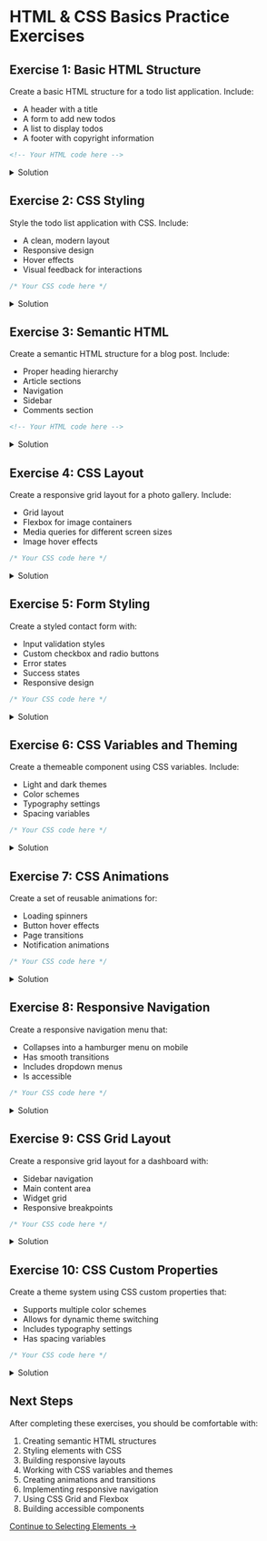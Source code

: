 # HTML & CSS Basics Practice Exercises

## Exercise 1: Basic HTML Structure
Create a basic HTML structure for a todo list application. Include:
- A header with a title
- A form to add new todos
- A list to display todos
- A footer with copyright information

```html
<!-- Your HTML code here -->
```

<details>
<summary>Solution</summary>

```html
<!DOCTYPE html>
<html lang="en">
<head>
    <meta charset="UTF-8">
    <meta name="viewport" content="width=device-width, initial-scale=1.0">
    <title>Todo List</title>
</head>
<body>
    <header>
        <h1>My Todo List</h1>
    </header>

    <main>
        <form id="todo-form">
            <input type="text" id="todo-input" placeholder="Enter a new todo">
            <button type="submit">Add Todo</button>
        </form>

        <ul id="todo-list">
            <!-- Todos will be added here -->
        </ul>
    </main>

    <footer>
        <p>&copy; 2024 Todo List App</p>
    </footer>
</body>
</html>
```
</details>

## Exercise 2: CSS Styling
Style the todo list application with CSS. Include:
- A clean, modern layout
- Responsive design
- Hover effects
- Visual feedback for interactions

```css
/* Your CSS code here */
```

<details>
<summary>Solution</summary>

```css
/* Reset default styles */
* {
    margin: 0;
    padding: 0;
    box-sizing: border-box;
}

body {
    font-family: Arial, sans-serif;
    line-height: 1.6;
    max-width: 800px;
    margin: 0 auto;
    padding: 20px;
    background-color: #f5f5f5;
}

header {
    text-align: center;
    margin-bottom: 30px;
}

h1 {
    color: #333;
    font-size: 2.5rem;
}

#todo-form {
    display: flex;
    gap: 10px;
    margin-bottom: 20px;
}

input[type="text"] {
    flex: 1;
    padding: 10px;
    border: 1px solid #ddd;
    border-radius: 4px;
    font-size: 1rem;
}

button {
    padding: 10px 20px;
    background-color: #4CAF50;
    color: white;
    border: none;
    border-radius: 4px;
    cursor: pointer;
    transition: background-color 0.3s;
}

button:hover {
    background-color: #45a049;
}

#todo-list {
    list-style: none;
}

.todo-item {
    background-color: white;
    padding: 15px;
    margin-bottom: 10px;
    border-radius: 4px;
    box-shadow: 0 2px 4px rgba(0,0,0,0.1);
    display: flex;
    justify-content: space-between;
    align-items: center;
    transition: transform 0.2s;
}

.todo-item:hover {
    transform: translateX(5px);
}

.completed {
    text-decoration: line-through;
    opacity: 0.7;
}

footer {
    text-align: center;
    margin-top: 30px;
    color: #666;
}

/* Responsive Design */
@media (max-width: 600px) {
    body {
        padding: 10px;
    }

    h1 {
        font-size: 2rem;
    }

    #todo-form {
        flex-direction: column;
    }

    button {
        width: 100%;
    }
}
```
</details>

## Exercise 3: Semantic HTML
Create a semantic HTML structure for a blog post. Include:
- Proper heading hierarchy
- Article sections
- Navigation
- Sidebar
- Comments section

```html
<!-- Your HTML code here -->
```

<details>
<summary>Solution</summary>

```html
<!DOCTYPE html>
<html lang="en">
<head>
    <meta charset="UTF-8">
    <meta name="viewport" content="width=device-width, initial-scale=1.0">
    <title>Blog Post</title>
</head>
<body>
    <header>
        <nav>
            <ul>
                <li><a href="#home">Home</a></li>
                <li><a href="#about">About</a></li>
                <li><a href="#blog">Blog</a></li>
                <li><a href="#contact">Contact</a></li>
            </ul>
        </nav>
    </header>

    <main>
        <article>
            <header>
                <h1>Understanding HTML Semantics</h1>
                <p class="meta">Posted by John Doe on March 15, 2024</p>
            </header>

            <section>
                <h2>Introduction</h2>
                <p>Semantic HTML is crucial for web accessibility and SEO...</p>
            </section>

            <section>
                <h2>Key Benefits</h2>
                <ul>
                    <li>Improved accessibility</li>
                    <li>Better SEO</li>
                    <li>Easier maintenance</li>
                </ul>
            </section>

            <section>
                <h2>Conclusion</h2>
                <p>Using semantic HTML is a best practice...</p>
            </section>

            <section class="comments">
                <h2>Comments</h2>
                <article class="comment">
                    <h3>Jane Smith</h3>
                    <p>Great article! Very informative.</p>
                </article>
            </section>
        </article>

        <aside>
            <h2>Related Posts</h2>
            <ul>
                <li><a href="#">CSS Best Practices</a></li>
                <li><a href="#">JavaScript Fundamentals</a></li>
            </ul>
        </aside>
    </main>

    <footer>
        <p>&copy; 2024 My Blog</p>
    </footer>
</body>
</html>
```
</details>

## Exercise 4: CSS Layout
Create a responsive grid layout for a photo gallery. Include:
- Grid layout
- Flexbox for image containers
- Media queries for different screen sizes
- Image hover effects

```css
/* Your CSS code here */
```

<details>
<summary>Solution</summary>

```css
.gallery {
    display: grid;
    grid-template-columns: repeat(auto-fit, minmax(250px, 1fr));
    gap: 20px;
    padding: 20px;
}

.gallery-item {
    position: relative;
    overflow: hidden;
    border-radius: 8px;
    box-shadow: 0 2px 4px rgba(0,0,0,0.1);
}

.gallery-item img {
    width: 100%;
    height: 250px;
    object-fit: cover;
    transition: transform 0.3s ease;
}

.gallery-item:hover img {
    transform: scale(1.1);
}

.gallery-item .overlay {
    position: absolute;
    bottom: 0;
    left: 0;
    right: 0;
    background: rgba(0,0,0,0.7);
    color: white;
    padding: 10px;
    transform: translateY(100%);
    transition: transform 0.3s ease;
}

.gallery-item:hover .overlay {
    transform: translateY(0);
}

/* Responsive Design */
@media (max-width: 768px) {
    .gallery {
        grid-template-columns: repeat(auto-fit, minmax(200px, 1fr));
        gap: 15px;
        padding: 15px;
    }
}

@media (max-width: 480px) {
    .gallery {
        grid-template-columns: 1fr;
        gap: 10px;
        padding: 10px;
    }
}
```
</details>

## Exercise 5: Form Styling
Create a styled contact form with:
- Input validation styles
- Custom checkbox and radio buttons
- Error states
- Success states
- Responsive design

```css
/* Your CSS code here */
```

<details>
<summary>Solution</summary>

```css
.contact-form {
    max-width: 600px;
    margin: 0 auto;
    padding: 20px;
}

.form-group {
    margin-bottom: 20px;
}

label {
    display: block;
    margin-bottom: 5px;
    font-weight: bold;
}

input[type="text"],
input[type="email"],
textarea {
    width: 100%;
    padding: 10px;
    border: 2px solid #ddd;
    border-radius: 4px;
    transition: border-color 0.3s;
}

input[type="text"]:focus,
input[type="email"]:focus,
textarea:focus {
    border-color: #4CAF50;
    outline: none;
}

input[type="text"].error,
input[type="email"].error,
textarea.error {
    border-color: #ff0000;
}

.error-message {
    color: #ff0000;
    font-size: 0.9rem;
    margin-top: 5px;
}

/* Custom Checkbox */
.checkbox-group {
    display: flex;
    align-items: center;
    gap: 10px;
}

input[type="checkbox"] {
    appearance: none;
    width: 20px;
    height: 20px;
    border: 2px solid #ddd;
    border-radius: 4px;
    position: relative;
    cursor: pointer;
}

input[type="checkbox"]:checked {
    background-color: #4CAF50;
    border-color: #4CAF50;
}

input[type="checkbox"]:checked::after {
    content: '✓';
    position: absolute;
    color: white;
    font-size: 14px;
    top: 50%;
    left: 50%;
    transform: translate(-50%, -50%);
}

/* Success State */
.success-message {
    background-color: #dff0d8;
    color: #3c763d;
    padding: 15px;
    border-radius: 4px;
    margin-top: 20px;
    display: none;
}

.success-message.show {
    display: block;
}

/* Responsive Design */
@media (max-width: 480px) {
    .contact-form {
        padding: 10px;
    }
}
```
</details>

## Exercise 6: CSS Variables and Theming
Create a themeable component using CSS variables. Include:
- Light and dark themes
- Color schemes
- Typography settings
- Spacing variables

```css
/* Your CSS code here */
```

<details>
<summary>Solution</summary>

```css
:root {
    /* Colors */
    --primary-color: #4CAF50;
    --secondary-color: #2196F3;
    --text-color: #333;
    --background-color: #fff;
    --border-color: #ddd;
    
    /* Typography */
    --font-family: Arial, sans-serif;
    --font-size-base: 16px;
    --font-size-h1: 2.5rem;
    --font-size-h2: 2rem;
    --font-size-h3: 1.75rem;
    
    /* Spacing */
    --spacing-xs: 4px;
    --spacing-sm: 8px;
    --spacing-md: 16px;
    --spacing-lg: 24px;
    --spacing-xl: 32px;
    
    /* Border Radius */
    --border-radius-sm: 4px;
    --border-radius-md: 8px;
    --border-radius-lg: 16px;
}

/* Dark Theme */
[data-theme="dark"] {
    --primary-color: #66bb6a;
    --secondary-color: #42a5f5;
    --text-color: #fff;
    --background-color: #333;
    --border-color: #555;
}

/* Component Styles */
.card {
    background-color: var(--background-color);
    color: var(--text-color);
    padding: var(--spacing-lg);
    border-radius: var(--border-radius-md);
    border: 1px solid var(--border-color);
    margin-bottom: var(--spacing-md);
}

.card h2 {
    font-family: var(--font-family);
    font-size: var(--font-size-h2);
    margin-bottom: var(--spacing-md);
    color: var(--primary-color);
}

.card p {
    font-size: var(--font-size-base);
    line-height: 1.6;
}

.button {
    background-color: var(--primary-color);
    color: white;
    padding: var(--spacing-sm) var(--spacing-md);
    border-radius: var(--border-radius-sm);
    border: none;
    cursor: pointer;
    transition: background-color 0.3s;
}

.button:hover {
    background-color: var(--secondary-color);
}
```
</details>

## Exercise 7: CSS Animations
Create a set of reusable animations for:
- Loading spinners
- Button hover effects
- Page transitions
- Notification animations

```css
/* Your CSS code here */
```

<details>
<summary>Solution</summary>

```css
/* Loading Spinner */
@keyframes spin {
    0% { transform: rotate(0deg); }
    100% { transform: rotate(360deg); }
}

.spinner {
    width: 40px;
    height: 40px;
    border: 4px solid #f3f3f3;
    border-top: 4px solid #3498db;
    border-radius: 50%;
    animation: spin 1s linear infinite;
}

/* Button Hover Effect */
@keyframes pulse {
    0% { transform: scale(1); }
    50% { transform: scale(1.05); }
    100% { transform: scale(1); }
}

.pulse-button {
    background-color: #3498db;
    color: white;
    padding: 10px 20px;
    border: none;
    border-radius: 4px;
    cursor: pointer;
    transition: background-color 0.3s;
}

.pulse-button:hover {
    animation: pulse 1s infinite;
}

/* Page Transition */
@keyframes fadeIn {
    from { opacity: 0; }
    to { opacity: 1; }
}

.page-transition {
    animation: fadeIn 0.5s ease-in;
}

/* Notification Animation */
@keyframes slideIn {
    from {
        transform: translateX(100%);
        opacity: 0;
    }
    to {
        transform: translateX(0);
        opacity: 1;
    }
}

.notification {
    position: fixed;
    top: 20px;
    right: 20px;
    background-color: #4CAF50;
    color: white;
    padding: 15px;
    border-radius: 4px;
    animation: slideIn 0.3s ease-out;
}

/* Hover Card Effect */
@keyframes lift {
    from {
        transform: translateY(0);
        box-shadow: 0 2px 4px rgba(0,0,0,0.1);
    }
    to {
        transform: translateY(-5px);
        box-shadow: 0 4px 8px rgba(0,0,0,0.2);
    }
}

.hover-card {
    background-color: white;
    padding: 20px;
    border-radius: 8px;
    transition: all 0.3s ease;
}

.hover-card:hover {
    animation: lift 0.3s forwards;
}
```
</details>

## Exercise 8: Responsive Navigation
Create a responsive navigation menu that:
- Collapses into a hamburger menu on mobile
- Has smooth transitions
- Includes dropdown menus
- Is accessible

```css
/* Your CSS code here */
```

<details>
<summary>Solution</summary>

```css
.nav {
    background-color: #333;
    padding: 1rem;
}

.nav-list {
    display: flex;
    list-style: none;
    margin: 0;
    padding: 0;
}

.nav-item {
    position: relative;
    margin-right: 1rem;
}

.nav-link {
    color: white;
    text-decoration: none;
    padding: 0.5rem 1rem;
    display: block;
    transition: background-color 0.3s;
}

.nav-link:hover {
    background-color: #555;
}

/* Dropdown Menu */
.dropdown {
    position: relative;
}

.dropdown-menu {
    position: absolute;
    top: 100%;
    left: 0;
    background-color: #333;
    min-width: 200px;
    display: none;
    z-index: 1;
}

.dropdown:hover .dropdown-menu {
    display: block;
}

.dropdown-item {
    color: white;
    padding: 0.5rem 1rem;
    text-decoration: none;
    display: block;
}

.dropdown-item:hover {
    background-color: #555;
}

/* Hamburger Menu */
.hamburger {
    display: none;
    cursor: pointer;
    padding: 0.5rem;
}

.hamburger-line {
    width: 25px;
    height: 3px;
    background-color: white;
    margin: 5px 0;
    transition: 0.3s;
}

/* Responsive Design */
@media (max-width: 768px) {
    .hamburger {
        display: block;
    }

    .nav-list {
        display: none;
        position: absolute;
        top: 100%;
        left: 0;
        right: 0;
        background-color: #333;
        flex-direction: column;
    }

    .nav-list.active {
        display: flex;
    }

    .nav-item {
        margin: 0;
    }

    .dropdown-menu {
        position: static;
        background-color: #444;
        display: none;
    }

    .dropdown.active .dropdown-menu {
        display: block;
    }
}

/* Accessibility */
.nav-link:focus,
.dropdown-item:focus {
    outline: 2px solid #fff;
    outline-offset: -2px;
}

/* Screen Reader Only */
.sr-only {
    position: absolute;
    width: 1px;
    height: 1px;
    padding: 0;
    margin: -1px;
    overflow: hidden;
    clip: rect(0, 0, 0, 0);
    border: 0;
}
```
</details>

## Exercise 9: CSS Grid Layout
Create a responsive grid layout for a dashboard with:
- Sidebar navigation
- Main content area
- Widget grid
- Responsive breakpoints

```css
/* Your CSS code here */
```

<details>
<summary>Solution</summary>

```css
.dashboard {
    display: grid;
    grid-template-columns: 250px 1fr;
    grid-template-rows: 60px 1fr;
    min-height: 100vh;
}

/* Header */
.header {
    grid-column: 1 / -1;
    background-color: #333;
    color: white;
    padding: 1rem;
    display: flex;
    align-items: center;
    justify-content: space-between;
}

/* Sidebar */
.sidebar {
    background-color: #f5f5f5;
    padding: 1rem;
    grid-row: 2 / -1;
}

.sidebar-nav {
    list-style: none;
    padding: 0;
}

.sidebar-item {
    margin-bottom: 0.5rem;
}

.sidebar-link {
    color: #333;
    text-decoration: none;
    padding: 0.5rem;
    display: block;
    border-radius: 4px;
    transition: background-color 0.3s;
}

.sidebar-link:hover {
    background-color: #e0e0e0;
}

/* Main Content */
.main-content {
    padding: 1rem;
    background-color: #fff;
}

/* Widget Grid */
.widget-grid {
    display: grid;
    grid-template-columns: repeat(auto-fit, minmax(300px, 1fr));
    gap: 1rem;
    margin-top: 1rem;
}

.widget {
    background-color: #f5f5f5;
    padding: 1rem;
    border-radius: 8px;
    box-shadow: 0 2px 4px rgba(0,0,0,0.1);
}

/* Responsive Design */
@media (max-width: 768px) {
    .dashboard {
        grid-template-columns: 1fr;
    }

    .sidebar {
        grid-column: 1 / -1;
        grid-row: auto;
    }

    .widget-grid {
        grid-template-columns: 1fr;
    }
}

/* Widget Sizes */
.widget-large {
    grid-column: span 2;
}

.widget-tall {
    grid-row: span 2;
}

@media (max-width: 768px) {
    .widget-large,
    .widget-tall {
        grid-column: auto;
        grid-row: auto;
    }
}
```
</details>

## Exercise 10: CSS Custom Properties
Create a theme system using CSS custom properties that:
- Supports multiple color schemes
- Allows for dynamic theme switching
- Includes typography settings
- Has spacing variables

```css
/* Your CSS code here */
```

<details>
<summary>Solution</summary>

```css
/* Theme Variables */
:root {
    /* Light Theme (Default) */
    --primary-color: #4CAF50;
    --secondary-color: #2196F3;
    --background-color: #ffffff;
    --surface-color: #f5f5f5;
    --text-primary: #333333;
    --text-secondary: #666666;
    --border-color: #dddddd;
    
    /* Typography */
    --font-family: 'Segoe UI', system-ui, sans-serif;
    --font-size-base: 16px;
    --font-size-sm: 14px;
    --font-size-lg: 18px;
    --font-weight-normal: 400;
    --font-weight-bold: 700;
    --line-height: 1.5;
    
    /* Spacing */
    --spacing-unit: 8px;
    --spacing-xs: calc(var(--spacing-unit) * 1);
    --spacing-sm: calc(var(--spacing-unit) * 2);
    --spacing-md: calc(var(--spacing-unit) * 3);
    --spacing-lg: calc(var(--spacing-unit) * 4);
    --spacing-xl: calc(var(--spacing-unit) * 5);
    
    /* Border Radius */
    --border-radius-sm: 4px;
    --border-radius-md: 8px;
    --border-radius-lg: 16px;
    
    /* Shadows */
    --shadow-sm: 0 2px 4px rgba(0,0,0,0.1);
    --shadow-md: 0 4px 8px rgba(0,0,0,0.1);
    --shadow-lg: 0 8px 16px rgba(0,0,0,0.1);
}

/* Dark Theme */
[data-theme="dark"] {
    --primary-color: #66bb6a;
    --secondary-color: #42a5f5;
    --background-color: #121212;
    --surface-color: #1e1e1e;
    --text-primary: #ffffff;
    --text-secondary: #b0b0b0;
    --border-color: #333333;
}

/* Component Styles */
.card {
    background-color: var(--surface-color);
    color: var(--text-primary);
    padding: var(--spacing-md);
    border-radius: var(--border-radius-md);
    box-shadow: var(--shadow-sm);
    margin-bottom: var(--spacing-md);
}

.button {
    background-color: var(--primary-color);
    color: white;
    padding: var(--spacing-sm) var(--spacing-md);
    border-radius: var(--border-radius-sm);
    border: none;
    font-family: var(--font-family);
    font-size: var(--font-size-base);
    font-weight: var(--font-weight-bold);
    cursor: pointer;
    transition: background-color 0.3s;
}

.button:hover {
    background-color: var(--secondary-color);
}

.text {
    color: var(--text-primary);
    font-family: var(--font-family);
    font-size: var(--font-size-base);
    line-height: var(--line-height);
}

.text-secondary {
    color: var(--text-secondary);
    font-size: var(--font-size-sm);
}

/* Theme Switch Button */
.theme-switch {
    position: fixed;
    top: var(--spacing-md);
    right: var(--spacing-md);
    padding: var(--spacing-sm);
    background-color: var(--surface-color);
    border: 1px solid var(--border-color);
    border-radius: var(--border-radius-sm);
    cursor: pointer;
}
```
</details>

## Next Steps
After completing these exercises, you should be comfortable with:
1. Creating semantic HTML structures
2. Styling elements with CSS
3. Building responsive layouts
4. Working with CSS variables and themes
5. Creating animations and transitions
6. Implementing responsive navigation
7. Using CSS Grid and Flexbox
8. Building accessible components

[Continue to Selecting Elements →](../guides/javascript/selecting-elements.md) 